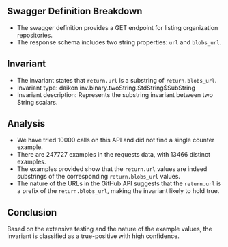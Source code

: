 ## Swagger Definition Breakdown
- The swagger definition provides a GET endpoint for listing organization repositories.
- The response schema includes two string properties: `url` and `blobs_url`.

## Invariant
- The invariant states that `return.url` is a substring of `return.blobs_url`.
- Invariant type: daikon.inv.binary.twoString.StdString$SubString
- Invariant description: Represents the substring invariant between two String scalars.

## Analysis
- We have tried 10000 calls on this API and did not find a single counter example.
- There are 247727 examples in the requests data, with 13466 distinct examples.
- The examples provided show that the `return.url` values are indeed substrings of the corresponding `return.blobs_url` values.
- The nature of the URLs in the GitHub API suggests that the `return.url` is a prefix of the `return.blobs_url`, making the invariant likely to hold true.

## Conclusion
Based on the extensive testing and the nature of the example values, the invariant is classified as a true-positive with high confidence.
